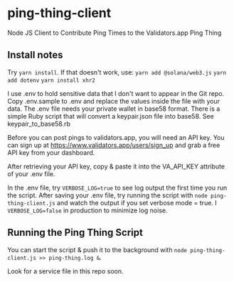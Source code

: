 # ping-thing-client
Node JS Client to Contribute Ping Times to the Validators.app Ping Thing

## Install notes
Try `yarn install`. If that doesn't work, use:
`yarn add @solana/web3.js`
`yarn add dotenv`
`yarn install xhr2`

I use .env to hold sensitive data that I don't want to appear in the Git repo. Copy .env.sample to .env and replace the values inside the file with your data. The .env file needs your private wallet in base58 format. There is a simple Ruby script that will convert a keypair.json file into base58. See keypair_to_base58.rb

Before you can post pings to validators.app, you will need an API key. You can sign up at https://www.validators.app/users/sign_up and grab a free API key from your dashboard.

After retrieving your API key, copy & paste it into the VA_API_KEY attribute of your .env file.

In the .env file, try `VERBOSE_LOG=true` to see log output the first time you run the script. After saving your .env file, try running the script with `node ping-thing-client.js` and watch the output if you set verbose mode = true. I `VERBOSE_LOG=false` in production to minimize log noise.

## Running the Ping Thing Script
You can start the script & push it to the background with `node ping-thing-client.js >> ping-thing.log &`.

Look for a service file in this repo soon.
